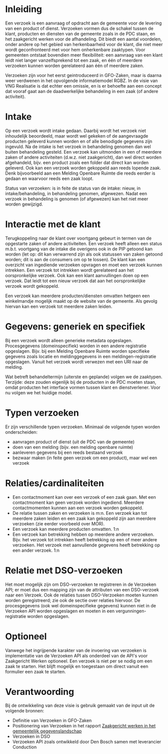 # Inleiding
Een verzoek is een aanvraag of opdracht aan de gemeente voor de levering van een product of dienst. Verzoeken vormen dus de schakel tussen de klant, producten en diensten van de gemeente zoals in de PDC staan, en het zaakgericht werken voor de afhandeling. Dit biedt een aantal voordelen, onder andere op het gebied van herkenbaarheid voor de klant, die niet meer wordt geconfronteerd met voor hem onherkenbare zaaktypen. Voor gemeenten ontstaat bovendien meer flexibiliteit: een aanvraag van een klant leidt niet langer vanzelfsprekend tot een zaak, en één of meerdere verzoeken kunnen worden gerelateerd aan één of meerdere zaken.

Verzoeken zijn voor het eerst geintroduceerd in GFO-Zaken, maar is daarna weer verdwenen in het opvolgende informatiemodel RGBZ. In de visie van VNG Realisatie is dat echter een omissie, en is er behoefte aan een concept dat vooraf gaat aan de daadwerkelijke behandeling in een zaak (of andere activiteit).

# Intake
Op een verzoek wordt intake gedaan. Daarbij wordt het verzoek niet inhoudelijk beoordeeld, maar wordt wel gekeken of de  aangevraagde producten geleverd kunnen worden en of alle benodigde gegevens zijn ingevuld. Na de intake is het verzoek in behandeling genomen dan wel buiten behandeling gesteld. Een verzoek kan uitmonden in een of meerdere zaken of andere activiteiten (d.w.z. niet zaakgericht), dan wel direct worden afgehandeld, bijv. een product zoals een folder dat direct kan worden geleverd. Ook kan een verzoek worden gekoppeld aan reeds lopende zaak. Denk bijvoorbeeld aan een Melding Openbare Ruimte die reeds eerder is gedaan en waarvoor reeds een zaak loopt.

Status van verzoeken: is in feite de status van de intake: nieuw, in intake/behandeling, in behandeling genomen, afgewezen. Nadat een verzoek in behandeling is genomen (of afgewezen) kan het niet meer worden gewijzigd.

# Interactie met de klant
Terugkoppeling naar de klant over voortgang gebeurt in termen van de opgestarte zaken of andere activiteiten. Een verzoek heeft alleen een status m.b.t. voortgang van de intake die overigens ook in de PIP getoond kan worden (let op: dit kan verwarrend zijn als ook statussen van zaken getoond worden; dit is aan de consumers om op te lossen). De klant kan een overzicht van ingediende verzoeken opvragen en moet een verzoek kunnen intrekken. Een verzoek tot intrekken wordt gerelateerd aan het oorspronkelijke verzoek. Ook kan een klant aanvullingen doen op een verzoek. Dat leidt tot een nieuw verzoek dat aan het oorspronkelijke verzoek wordt gekoppeld.

Een verzoek kan meerdere producten/diensten omvatten hetgeen een winkelmandje mogelijk maakt op de website van de gemeente. Als gevolg hiervan kan een verzoek tot meerdere zaken leiden. 

# Gegevens: generiek en specifiek
Bij een verzoek wordt alleen generieke metadata opgeslagen. Procesgegevens (domeinspecifiek) worden in een andere registratie opgeslagen. Bijv. bij een Melding Openbare Ruimte worden specifieke gegevens zoals locatie en meldinggegevens in een meldingen-registratie opgeslagen. Vanuit het verzoek wordt verwezen met een URI naar de melding.

Wat betreft behandeltermijn (uiterste en geplande) volgen we de zaaktypen. Terzijde: deze zouden eigenlijk bij de producten in de PDC moeten staan, omdat producten het interface vormen tussen klant en dienstverlener. Voor nu volgen we het huidige model.

# Typen verzoeken
Er zijn verschillende typen verzoeken. Minimaal de volgende typen worden onderscheiden:
* aanvragen product of dienst (uit de PDC van de gemeente)
* doen van een melding (bijv. een melding openbare ruimte)
* aanleveren gegevens bij een reeds bestaand verzoek
* bezwaar maken (in feite geen verzoek om een product), maar wel een verzoek

# Relaties/cardinaliteiten
* Een contactmoment kan over een verzoek of een zaak gaan. Met een contactmoment kan geen verzoek worden ingediend. Meerdere contactmomenten kunnen aan een verzoek worden gekoppeld.
* De relatie tussen zaken en verzoeken is m:n. Een verzoek kan tot meerdere zaken leiden en een zaak kan gekoppeld zijn aan meerdere verzoeken (zie eerder voorbeeld over MOR).
* Een verzoek kan meerdere producten omvatten. 1:n
* Een verzoek kan betrekking hebben op meerdere andere verzoeken. Bijv. het verzoek tot intrekken heeft betrekking op een of meer andere verzoeken. Het verzoek met aanvullende gegevens heeft betrekking op een ander verzoek. 1:n

# Relatie met DSO-verzoeken
Het moet mogelijk zijn om DSO-verzoeken te registreren in de Verzoeken API; er moet dus een mapping zijn van de attributen van een DSO-verzoek naar een Verzoek. Ook de relaties tussen DSO-Verzoeken moeten kunnen worden geregistreerd; zie ook de sectie over relaties hiervoor. De procesgegevens (ook wel domeinspecifieke gegevens) kunnen niet in de Verzoeken API worden opgeslagen en moeten in een vergunningen-registratie worden opgeslagen.

# Optioneel
Vanwege het ingrijpende karakter van de invoering van verzoeken is implementatie van de Verzoeken API als onderdeel van de API's voor Zaakgericht Werken optioneel. Een verzoek is niet per se nodig om een zaak te starten. Het blijft mogelijk en toegestaan om direct vanuit een formulier een zaak te starten.

# Verantwoording 
Bij de ontwikkeling van deze visie is gebruik gemaakt van de input uit de volgende bronnen:
* Definitie van Verzoeken in GFO-Zaken
* Positionering van Verzoeken in het rapport [Zaakgericht werken in het gemeentelijk gegevenslandschap](https://www.gemmaonline.nl/images/gemmaonline/f/f6/20190620_-_Zaakgericht_werken_in_het_Gemeentelijk_Gegevenslandschap_v101.pdf)
* Verzoeken in DSO
* Verzoeken API zoals ontwikkeld door Den Bosch samen met leverancier Conduction
